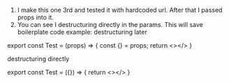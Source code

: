1. I make this one 3rd and tested it with hardcoded url. After that I passed props into it.
2. You can see I destructuring directly in the params. This will save boilerplate code
   example: destructuring later

export const Test = (props) => {
const {} = props;
return <></>
}

destructuring directly

export const Test = ({}) => {
return <></>
}
